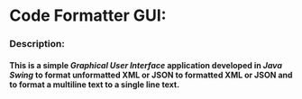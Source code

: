 # Code Formatter GUI:
### Description:
#### This is a simple *Graphical User Interface* application developed in *Java Swing* to format unformatted XML or JSON to formatted XML or JSON and to format a multiline text to a single line text.
